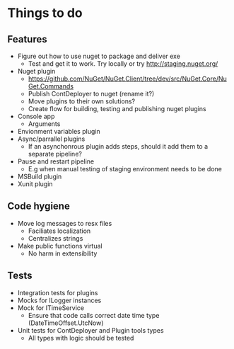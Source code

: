 # Things to do

## Features
- Figure out how to use nuget to package and deliver exe
  - Test and get it to work. Try locally or try http://staging.nuget.org/
- Nuget plugin
  - https://github.com/NuGet/NuGet.Client/tree/dev/src/NuGet.Core/NuGet.Commands
  - Publish ContDeployer to nuget (rename it?)
  - Move plugins to their own solutions?
  - Create flow for building, testing and publishing nuget plugins
- Console app
  - Arguments
- Envionment variables plugin
- Async/parrallel plugins
  - If an asynchonrous plugin adds steps, should it add them to a separate pipeline?
- Pause and restart pipeline 
  - E.g when manual testing of staging environment needs to be done
- MSBuild plugin
- Xunit plugin
## Code hygiene
- Move log messages to resx files
  - Faciliates localization 
  - Centralizes strings
- Make public functions virtual
  - No harm in extensibility
## Tests
- Integration tests for plugins
- Mocks for ILogger instances
- Mock for ITimeService
  - Ensure that code calls correct date time type (DateTimeOffset.UtcNow)
- Unit tests for ContDeployer and Plugin tools types
  - All types with logic should be tested
